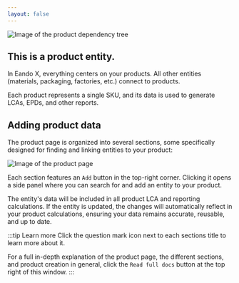 ```yaml
---
layout: false
---
```


<script setup>
import { useData } from 'vitepress'
import MinidocStyles from '../MinidocStyles.vue'
const { site, frontmatter } = useData()
</script>

<MinidocStyles />

![Image of the product dependency tree](/images/placeholder.png)

## This is a product entity.

In Eando X, everything centers on your products. All other entities (materials, packaging, factories, etc.) connect to products.

Each product represents a single SKU, and its data is used to generate LCAs, EPDs, and other reports.

## Adding product data

The product page is organized into several sections, some specifically designed for finding and linking entities to your product:

![Image of the product page](/images/minidocs/products/sections.jpg)

Each section features an `Add` button in the top-right corner. Clicking it opens a side panel where you can search for and add an entity to your product.

The entity's data will be included in all product LCA and reporting calculations. If the entity is updated, the changes will automatically reflect in your product calculations, ensuring your data remains accurate, reusable, and up to date.

:::tip Learn more
Click the question mark icon next to each sections title to learn more about it.

For a full in-depth explanation of the product page, the different sections, and product creation in general,  click the `Read full docs` button at the top right of this window.
:::







